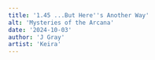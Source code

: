 ```yaml
---
title: '1.45 ...But Here''s Another Way'
alt: 'Mysteries of the Arcana'
date: '2024-10-03'
author: 'J Gray'
artist: 'Keira'
---
```


